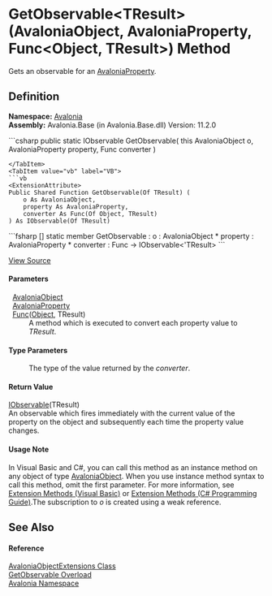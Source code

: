 # GetObservable&lt;TResult&gt;(AvaloniaObject, AvaloniaProperty, Func&lt;Object, TResult&gt;) Method


Gets an observable for an <a href="T_Avalonia_AvaloniaProperty">AvaloniaProperty</a>.



## Definition
**Namespace:** <a href="N_Avalonia">Avalonia</a>  
**Assembly:** Avalonia.Base (in Avalonia.Base.dll) Version: 11.2.0

<Tabs groupId="api-code-preview">
<TabItem value="csharp" label="C#">
```csharp
public static IObservable<TResult> GetObservable<TResult>(
	this AvaloniaObject o,
	AvaloniaProperty property,
	Func<Object?, TResult> converter
)

```
</TabItem>
<TabItem value="vb" label="VB">
```vb
<ExtensionAttribute>
Public Shared Function GetObservable(Of TResult) ( 
	o As AvaloniaObject,
	property As AvaloniaProperty,
	converter As Func(Of Object, TResult)
) As IObservable(Of TResult)
```
</TabItem>
<TabItem value="fsharp" label="F#">
```fsharp
[<ExtensionAttribute>]
static member GetObservable : 
        o : AvaloniaObject * 
        property : AvaloniaProperty * 
        converter : Func<Object, 'TResult> -> IObservable<'TResult> 
```
</TabItem>
</Tabs>



<a href="https://github.com/AvaloniaUI/Avalonia/tree/master/src/Avalonia.Base/AvaloniaObjectExtensions.cs#L79" title="View the source code">View Source</a>



#### Parameters
<dl><dt>  <a href="T_Avalonia_AvaloniaObject">AvaloniaObject</a></dt><dd /><dt>  <a href="T_Avalonia_AvaloniaProperty">AvaloniaProperty</a></dt><dd /><dt>  <a href="https://learn.microsoft.com/dotnet/api/system.func-2" target="_blank" rel="noopener noreferrer">Func</a>(<a href="https://learn.microsoft.com/dotnet/api/system.object" target="_blank" rel="noopener noreferrer">Object</a>, TResult)</dt><dd>A method which is executed to convert each property value to <em>TResult</em>.</dd></dl>

#### Type Parameters
<dl><dt /><dd>The type of the value returned by the <em>converter</em>.</dd></dl>

#### Return Value
<a href="https://learn.microsoft.com/dotnet/api/system.iobservable-1" target="_blank" rel="noopener noreferrer">IObservable</a>(TResult)  
An observable which fires immediately with the current value of the property on the object and subsequently each time the property value changes.

#### Usage Note
In Visual Basic and C#, you can call this method as an instance method on any object of type <a href="T_Avalonia_AvaloniaObject">AvaloniaObject</a>. When you use instance method syntax to call this method, omit the first parameter. For more information, see <a href="https://docs.microsoft.com/dotnet/visual-basic/programming-guide/language-features/procedures/extension-methods" target="_blank" rel="noopener noreferrer">Extension Methods (Visual Basic)</a> or <a href="https://docs.microsoft.com/dotnet/csharp/programming-guide/classes-and-structs/extension-methods" target="_blank" rel="noopener noreferrer">Extension Methods (C# Programming Guide)</a>.The subscription to *o* is created using a weak reference.

## See Also


#### Reference
<a href="T_Avalonia_AvaloniaObjectExtensions">AvaloniaObjectExtensions Class</a>  
<a href="Overload_Avalonia_AvaloniaObjectExtensions_GetObservable">GetObservable Overload</a>  
<a href="N_Avalonia">Avalonia Namespace</a>  
